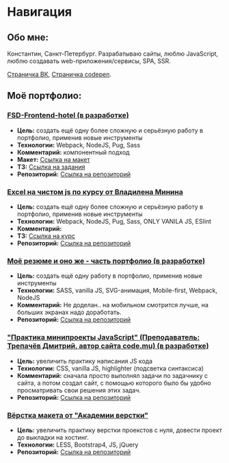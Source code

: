 # Навигация

## Обо мне:

Константин, Санкт-Петербург. Разрабатываю сайты, люблю JavaScript, люблю создавать web-приложения/сервисы, SPA, SSR.

[Страничка ВК](https://vk.com/cyberpunk10), [Страничка codepen](https://codepen.io/CyberPunk10).

## Моё портфолио:

### [FSD-Frontend-hotel (в разработке)](https://cyberpunk10.github.io/FSD-Frontend-hotel/dist "перейти на сайт")
  - **Цель:** создать ещё одну более сложную и серьёзную работу в портфолио, применив новые инструменты
  - **Технологии:** Webpack, NodeJS, Pug, Sass
  - **Комментарий:** компонентный подход
  - **Макет:** [Ссылка на макет](https://www.figma.com/file/MumYcKVk9RkKZEG6dR5E3A/FSD-frontend-education-program.-The-2nd-task "перейти на сайт")
  - **ТЗ:** [Ссылка на задания](https://rizzoma.com/topic/d5c429337bcaa70548fb5aeedee6d92b/0_b_8ndo_78h70/ "перейти на сайт")
  - **Репозиторий:** [Ссылка на репозиторий](https://github.com/CyberPunk10/FSD-Frontend-hotel)
  
  
### [Excel на чистом js по курсу от Владилена Минина](https://cyberpunk10.github.io/excel-js-vladilen-minin/dist "перейти на сайт")
  - **Цель:** создать ещё одну более сложную и серьёзную работу в портфолио, применив новые инструменты
  - **Технологии:** Webpack, NodeJS, Pug, Sass, ONLY VANILA JS, ESlint
  - **Комментарий:** 
  - **ТЗ:** [Ссылка на курс](https://www.jsexcel.ru/ "перейти на сайт")
  - **Репозиторий:** [Ссылка на репозиторий](https://github.com/CyberPunk10/excel-js-vladilen-minin)
  

### [Моё резюме и оно же - часть портфолио (в разработке)](https://cyberpunk10.github.io/resume_CyberPunk10/dist "перейти на сайт")
  - **Цель:** создать ещё одну работу в портфолио, применив новые инструменты
  - **Технологии:** SASS, vanilla JS, SVG-анимация, Mobile-first, Webpack, NodeJS
  - **Комментарий:** Не доделан.. на мобильном смотрится лучше, на больших экранах надо доработать.
  - **Репозиторий:** [Ссылка на репозиторий](https://github.com/CyberPunk10/resume_CyberPunk10)
  
### ["Практика минипроекты JavaScript" (Преподаватель: Трепачёв Дмитрий, автор сайта code.mu) (в разработке)](https://cyberpunk10.github.io/Practics-JS_code.mu "перейти на сайт")
  - **Цель:** увеличить практику написания JS кода
  - **Технологии:** CSS, vanilla JS, highlighter (подсветка синтаксиса)
  - **Комментарий:** сначала просто выполнял задачи по задачнику с сайта, а потом создал сайт, с помощью которого было бы удобно просматривать свои решения этих задач.
  - **Репозиторий:** [Ссылка на репозиторий](https://github.com/CyberPunk10/Practics-JS_code.mu)

### [Вёрстка макета от "Академии верстки"](https://cyberpunk10.github.io/Glo-Academy "перейти на сайт")
  - **Цель:** увеличить практику верстки проекстов с нуля, довести проект до выкладки на хостинг.
  - **Технологии:** LESS, Bootstrap4, JS, jQuery
  - **Репозиторий:** [Ссылка на репозиторий](https://github.com/CyberPunk10/Glo-Academy)



 
